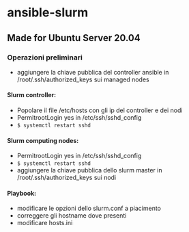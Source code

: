 # ansible-slurm
## Made for Ubuntu Server 20.04
### Operazioni preliminari
- aggiungere la chiave pubblica del controller ansible in /root/.ssh/authorized_keys sui managed nodes
#### Slurm controller:
- Popolare il file /etc/hosts con gli ip del controller e dei nodi
- PermitrootLogin yes in /etc/ssh/sshd_config
- ```$ systemctl restart sshd```
#### Slurm computing nodes:
- PermitrootLogin yes in /etc/ssh/sshd_config
- ```$ systemctl restart sshd```
- aggiungere la chiave pubblica dello slurm master in /root/.ssh/authorized_keys sui nodi

#### Playbook:
- modificare le opzioni dello slurm.conf a piacimento
- correggere gli hostname dove presenti
- modificare hosts.ini
